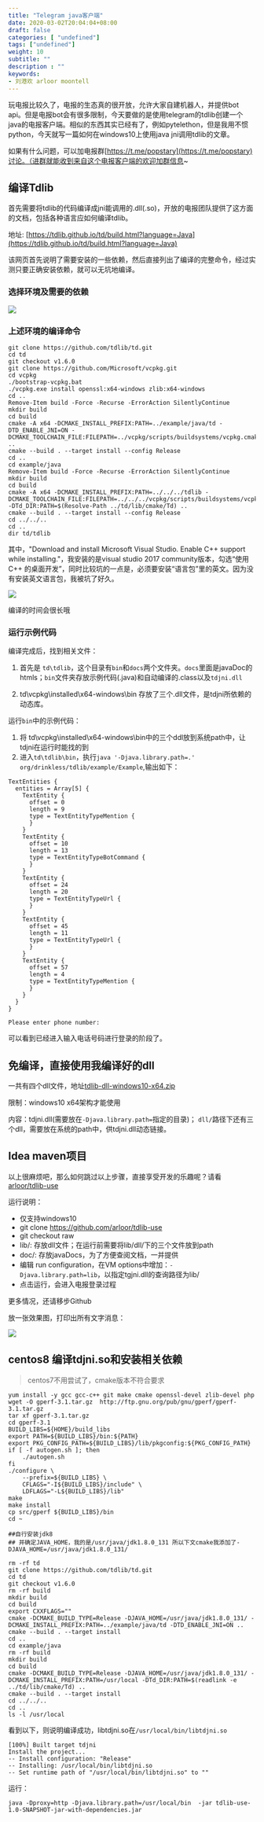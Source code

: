```yaml
---
title: "Telegram java客户端"
date: 2020-03-02T20:04:04+08:00
draft: false
categories: [ "undefined"]
tags: ["undefined"]
weight: 10
subtitle: ""
description : ""
keywords:
- 刘港欢 arloor moontell
---
```


玩电报比较久了，电报的生态真的很开放，允许大家自建机器人，并提供bot api。但是电报bot会有很多限制，今天要做的是使用telegram的tdlib创建一个java的电报客户端。相似的东西其实已经有了，例如pytelethon，但是我用不惯python，今天就写一篇如何在windows10上使用java jni调用tdlib的文章。

如果有什么问题，可以加电报群[https://t.me/popstary](https://t.me/popstary)讨论。（进群就能收到来自这个电报客户端的欢迎加群信息~

<!--more-->

## 编译Tdlib

首先需要将tdlib的代码编译成jni能调用的.dll(.so)，开放的电报团队提供了这方面的文档，包括各种语言应如何编译tdlib。

地址: [https://tdlib.github.io/td/build.html?language=Java](https://tdlib.github.io/td/build.html?language=Java)

该网页首先说明了需要安装的一些依赖，然后直接列出了编译的完整命令，经过实测只要正确安装依赖，就可以无坑地编译。


### 选择环境及需要的依赖

![](/img/dependency-4-tdlib-windows.png)


### 上述环境的编译命令
```shell
git clone https://github.com/tdlib/td.git
cd td
git checkout v1.6.0
git clone https://github.com/Microsoft/vcpkg.git
cd vcpkg
./bootstrap-vcpkg.bat
./vcpkg.exe install openssl:x64-windows zlib:x64-windows
cd ..
Remove-Item build -Force -Recurse -ErrorAction SilentlyContinue
mkdir build
cd build
cmake -A x64 -DCMAKE_INSTALL_PREFIX:PATH=../example/java/td -DTD_ENABLE_JNI=ON -DCMAKE_TOOLCHAIN_FILE:FILEPATH=../vcpkg/scripts/buildsystems/vcpkg.cmake ..
cmake --build . --target install --config Release
cd ..
cd example/java
Remove-Item build -Force -Recurse -ErrorAction SilentlyContinue
mkdir build
cd build
cmake -A x64 -DCMAKE_INSTALL_PREFIX:PATH=../../../tdlib -DCMAKE_TOOLCHAIN_FILE:FILEPATH=../../../vcpkg/scripts/buildsystems/vcpkg.cmake -DTd_DIR:PATH=$(Resolve-Path ../td/lib/cmake/Td) ..
cmake --build . --target install --config Release
cd ../../..
cd ..
dir td/tdlib
```

其中，"Download and install Microsoft Visual Studio. Enable C++ support while installing."，我安装的是visual studio 2017 community版本，勾选“使用 C++ 的桌面开发”，同时比较坑的一点是，必须要安装“语言包”里的英文。因为没有安装英文语言包，我被坑了好久。

![](/img/vs-4-tdlib-compile.png)



编译的时间会很长哦

### 运行示例代码

编译完成后，找到相关文件：

1. 首先是 `td\tdlib`，这个目录有`bin`和`docs`两个文件夹。`docs`里面是javaDoc的htmls；`bin`文件夹存放示例代码(.java)和自动编译的.class以及`tdjni.dll`

2. td\vcpkg\installed\x64-windows\bin 存放了三个.dll文件，是tdjni所依赖的动态库。

运行`bin`中的示例代码：

1. 将 td\vcpkg\installed\x64-windows\bin中的三个ddl放到系统path中，让tdjni在运行时能找的到
2. 进入`td\tdlib\bin`，执行`java '-Djava.library.path=.' org/drinkless/tdlib/example/Example`,输出如下：

```
TextEntities {
  entities = Array[5] {
    TextEntity {
      offset = 0
      length = 9
      type = TextEntityTypeMention {
      }
    }
    TextEntity {
      offset = 10
      length = 13
      type = TextEntityTypeBotCommand {
      }
    }
    TextEntity {
      offset = 24
      length = 20
      type = TextEntityTypeUrl {
      }
    }
    TextEntity {
      offset = 45
      length = 11
      type = TextEntityTypeUrl {
      }
    }
    TextEntity {
      offset = 57
      length = 4
      type = TextEntityTypeMention {
      }
    }
  }
}

Please enter phone number:
```

可以看到已经进入输入电话号码进行登录的阶段了。

## 免编译，直接使用我编译好的dll

一共有四个dll文件，地址[tdlib-dll-windows10-x64.zip](https://cdn.arloor.com/tool/tdlib-dll-windows10-x64.zip)

限制：windows10 x64架构才能使用

内容：tdjni.dll(需要放在`-Djava.library.path=`指定的目录)； `dll/`路径下还有三个dll，需要放在系统的path中，供tdjni.dll动态链接。

## Idea maven项目

以上很麻烦吧，那么如何跳过以上步骤，直接享受开发的乐趣呢？请看[arloor/tdlib-use](https://github.com/arloor/tdlib-use)

运行说明：

- 仅支持windows10
- git clone https://github.com/arloor/tdlib-use
- git checkout raw 
- lib/: 存放dll文件；在运行前需要将lib/dll/下的三个文件放到path
- doc/: 存放javaDocs，为了方便查阅文档，一并提供
- 编辑 run configuration，在VM options中增加：`-Djava.library.path=lib`，以指定tgjni.dll的查询路径为lib/
- 点击运行，会进入电报登录过程

更多情况，还请移步Github

放一张效果图，打印出所有文字消息：

![](/img/tdlib-use-msgs.png)

## centos8 编译tdjni.so和安装相关依赖

> centos7不用尝试了，cmake版本不符合要求

```
yum install -y gcc gcc-c++ git make cmake openssl-devel zlib-devel php
wget -O gperf-3.1.tar.gz  http://ftp.gnu.org/pub/gnu/gperf/gperf-3.1.tar.gz
tar xf gperf-3.1.tar.gz
cd gperf-3.1
BUILD_LIBS=${HOME}/build_libs
export PATH=${BUILD_LIBS}/bin:${PATH}
export PKG_CONFIG_PATH=${BUILD_LIBS}/lib/pkgconfig:${PKG_CONFIG_PATH}
if [ -f autogen.sh ]; then
    ./autogen.sh
fi
./configure \
    --prefix=${BUILD_LIBS} \
    CFLAGS="-I${BUILD_LIBS}/include" \
    LDFLAGS="-L${BUILD_LIBS}/lib"
make
make install
cp src/gperf ${BUILD_LIBS}/bin
cd ~

##自行安装jdk8 
## 并确定JAVA_HOME，我的是/usr/java/jdk1.8.0_131 所以下文cmake我添加了-DJAVA_HOME=/usr/java/jdk1.8.0_131/

rm -rf td
git clone https://github.com/tdlib/td.git
cd td
git checkout v1.6.0
rm -rf build
mkdir build
cd build
export CXXFLAGS=""
cmake -DCMAKE_BUILD_TYPE=Release -DJAVA_HOME=/usr/java/jdk1.8.0_131/ -DCMAKE_INSTALL_PREFIX:PATH=../example/java/td -DTD_ENABLE_JNI=ON ..
cmake --build . --target install
cd ..
cd example/java
rm -rf build
mkdir build
cd build
cmake -DCMAKE_BUILD_TYPE=Release -DJAVA_HOME=/usr/java/jdk1.8.0_131/ -DCMAKE_INSTALL_PREFIX:PATH=/usr/local -DTd_DIR:PATH=$(readlink -e ../td/lib/cmake/Td) ..
cmake --build . --target install
cd ../../..
cd ..
ls -l /usr/local
```

看到以下，则说明编译成功，libtdjni.so在`/usr/local/bin/libtdjni.so`



```
[100%] Built target tdjni
Install the project...
-- Install configuration: "Release"
-- Installing: /usr/local/bin/libtdjni.so
-- Set runtime path of "/usr/local/bin/libtdjni.so" to ""
```


运行：

```
java -Dproxy=http -Djava.library.path=/usr/local/bin  -jar tdlib-use-1.0-SNAPSHOT-jar-with-dependencies.jar
```
